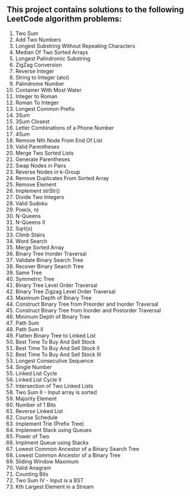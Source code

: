 ## This project contains solutions to the following LeetCode algorithm problems:
0001. Two Sum
0002. Add Two Numbers
0003. Longest Substring Without Repeating Characters
0004. Median Of Two Sorted Arrays
0005. Longest Palindromic Substring
0006. ZigZag Conversion
0007. Reverse Integer
0008. String to Integer (atoi)
0009. Palindrome Number
0011. Container With Most Water
0012. Integer to Roman
0013. Roman To Integer
0014. Longest Common Prefix
0015. 3Sum
0016. 3Sum Closest
0017. Letter Combinations of a Phone Number
0018. 4Sum
0019. Remove Nth Node From End Of List
0020. Valid Parentheses
0021. Merge Two Sorted Lists
0022. Generate Parentheses
0024. Swap Nodes in Pairs
0025. Reverse Nodes in k-Group
0026. Remove Duplicates From Sorted Array
0027. Remove Element
0028. Implement strStr()
0029. Divide Two Integers
0036. Valid Sudoku
0050. Pow(x, n)
0051. N-Queens
0052. N-Queens II
0069. Sqrt(x)
0070. Climb Stairs
0079. Word Search
0088. Merge Sorted Array
0094. Binary Tree Inorder Traversal
0098. Validate Binary Search Tree
0099. Recover Binary Search Tree
0100. Same Tree
0101. Symmetric Tree
0102. Binary Tree Level Order Traversal
0103. Binary Tree Zigzag Level Order Traversal
0104. Maximum Depth of Binary Tree
0105. Construct Binary Tree from Preorder and Inorder Traversal
0106. Construct Binary Tree from Inorder and Postorder Traversal
0111. Minimum Depth of Binary Tree
0112. Path Sum
0113. Path Sum II
0114. Flatten Binary Tree to Linked List
0121. Best Time To Buy And Sell Stock
0122. Best Time To Buy And Sell Stock II
0123. Best Time To Buy And Sell Stock III
0128. Longest Consecutive Sequence
0136. Single Number
0141. Linked List Cycle
0142. Linked List Cycle II
0160. Intersection of Two Linked Lists
0167. Two Sum II - Input array is sorted
0169. Majority Element
0191. Number of 1 Bits
0206. Reverse Linked List
0207. Course Schedule
0208. Implement Trie (Prefix Tree)
0225. Implement Stack using Queues
0231. Power of Two
0232. Implment Queue using Stacks
0235. Lowest Common Ancestor of a Binary Search Tree
0236. Lowest Common Ancestor of a Binary Tree
0239. Sliding Window Maximum
0242. Valid Anagram
0338. Counting Bits
0653. Two Sum IV - Input is a BST
0703. Kth Largest Element in a Stream